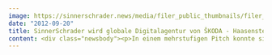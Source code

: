 ```yaml
---
image: https://sinnerschrader.news/media/filer_public_thumbnails/filer_public/30/7d/307d43b0-6991-48f4-adcc-1b2d1ac88780/varfoldersdjk8pxf42x64d8fxslz8jcc8fc0000gnttmpwrjwcj__480x288_q85_crop_subsampling-2_upscale.jpg
date: "2012-09-20"
title: SinnerSchrader wird globale Digitalagentur von ŠKODA - Haasenstein übernimmt Kommunikationsaufgaben
content: <div class="newsbody"><p>In einem mehrstufigen Pitch konnte sich SinnerSchrader gegen zahlreiche nationale und internationale Wettbewerber als digitale Leadagentur von ŠKODA durchsetzen. Künftig betreut SinnerSchrader zusammen mit der im letzten Jahr gegründeten Kreativtochter Haasenstein alle digitalen Touchpoints von Plattform, Kampagne, Mobile und Social bis hin zur gemeinsamen Entwicklung neuer digitaler Services.</p><p>SinnerSchrader wird dazu in Prag im sogenannten “Marketing Hot House” von ŠKODA, in dem die Automobilmarke seine strategischen Agenturpartner bündelt, eine Dependance eröffnen. “Mit unserem innovativen Agenturmodell – Klassik, Media, CRM und Digital, alle unter einem Dach – haben wir eine intelligente Antwort auf die zunehmende Kanalverknüpfung und die Herausforderungen im digitalen Zeitalter gefunden. Wir freuen uns, dass wir nun mit SinnerSchrader komplett sind”, sagt Rolf Schumann, Leiter der Globalen Marketing Communication von ŠKODA.</p><p>Der Gewinn von ŠKODA ist für das neue Beratungs- und Kreativgeschäftsführer-Duo Blundstone Osterberger und Martin Gassner eine Bestätigung des eingeschlagenen Kurses. “Die Verbindung von Plattform- und Kommunikationskompetenz wird immer wichtiger - gerade im Automobilmarketing. Dort muss eine begeisternde Inszenierung mit kundenrelevanten Services und einer stringenten Lead-Generierungs-Strategie integriert gedacht und umgesetzt werden ” so Martin Gassner, Geschäftsführer Kreation SinnerSchrader.</p><p>Für ŠKODA wird SinnerSchrader im Prager Büro mittelfristig ein zwanzigköpfiges Team aus Kreativen, Entwicklern und Beratern aufbauen. Alle Stellenangebote unter <a href="http&#58;//sinnerschrader.com/karriere">http&#58;//sinnerschrader.com/karriere</a></p><p><strong>Über SinnerSchrader<br/></strong>SinnerSchrader gehört zu den führenden Digitalagenturen in Europa. SinnerSchrader entwickelt interaktive Strategien, Plattformen und Applikationen, die radikale Beziehungen zwischen Konsumenten und Marken schaffen. In der SinnerSchrader-Gruppe arbeiten mehr als 400 Mitarbeiter an den Standorten Hamburg, Frankfurt am Main, München, Berlin, Prag und Hannover für Kunden wie Allianz, ŠKODA, TUI, Tchibo, simyo, REWE, comdirect bank, PPR Group und Steigenberger. SinnerSchrader wurde 1996 gegründet und ist seit 1999 börsennotiert.</p></div>
---
```

